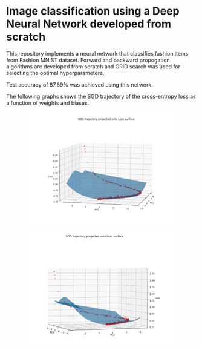 # Image classification using a Deep Neural Network developed from scratch

This repository implements a neural network that classifies fashion items from Fashion MNIST dataset. Forward and backward propogation algorithms are developed from scratch and GRID search was used for selecting the optimal hyperparameters.

Test accuracy of 87.89% was achieved using this network. 


The following graphs shows the SGD trajectory of the cross-entropy loss as a function of weights and biases.

<p align = "center">
<img src = "images/graph1.png" width = 400, height = 300> 
</p>
<p align = "center">
<img src = "images/graph2.png" width = 400, height = 300> 
</p>